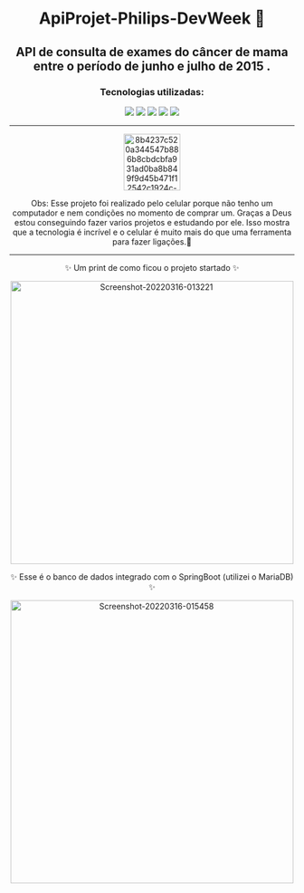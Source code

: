 <div align="center">

# ApiProjet-Philips-DevWeek 🚀
## API de consulta de exames do câncer de mama entre o período de junho e julho de 2015 . 

### Tecnologias utilizadas:

<img src="https://img.shields.io/badge/Java-ED8B00?style=for-the-badge&logo=java&logoColor=white"/>
<img src="https://img.shields.io/badge/Angular-DD0031?style=for-the-badge&logo=angular&logoColor=white"/>
<img src="https://img.shields.io/badge/Spring_Boot-F2F4F9?style=for-the-badge&logo=spring-boot"/>
<img src="https://img.shields.io/badge/MariaDB-003545?style=for-the-badge&logo=mariadb&logoColor=white"/>
<img src="https://img.shields.io/badge/VIM-%2311AB00.svg?&style=for-the-badge&logo=vim&logoColor=white"/>

---

<a href="https://ibb.co/wcz9Fwt">
  <img height= "100" src="https://i.ibb.co/qJrt3W6/8b4237c520a344547b886b8cbdcbfa931ad0ba8b849f9d45b471f12542c1924c-0.png" alt="8b4237c520a344547b886b8cbdcbfa931ad0ba8b849f9d45b471f12542c1924c-0" border="0"></a>

Obs: Esse projeto foi realizado pelo celular porque não tenho um computador e nem condições no momento de comprar um. Graças a Deus estou conseguindo fazer varios projetos e estudando por ele. Isso mostra que a tecnologia é incrível e o celular é muito mais do que uma ferramenta para fazer ligações.🥰

---

✨ Um print de como ficou o projeto startado ✨

<a href="https://ibb.co/SPLKnMP">
  <img height= "500" src="https://i.ibb.co/bPfrBCP/Screenshot-20220316-013221.png" alt="Screenshot-20220316-013221" border="0" /></a>

✨ Esse é o banco de dados integrado com o SpringBoot (utilizei o MariaDB) ✨

<a href="https://ibb.co/ZSjYB2b">
  <img height= "500" src="https://i.ibb.co/cwBC6Ys/Screenshot-20220316-015458.png" alt="Screenshot-20220316-015458" border="0" /></a>

</div>
